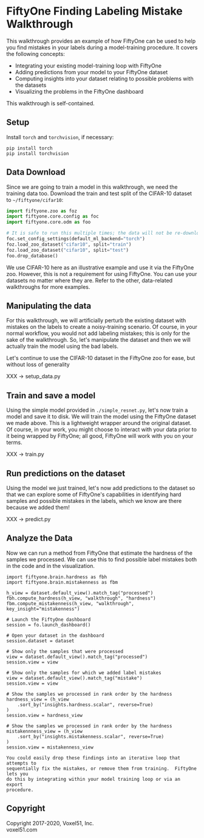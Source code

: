 # FiftyOne Finding Labeling Mistake Walkthrough

This walkthrough provides an example of how FiftyOne can be used to help you 
find mistakes in your labels during a model-training procedure. It covers the 
following concepts:

-   Integrating your existing model-training loop with FiftyOne
-   Adding predictions from your model to your FiftyOne dataset
-   Computing insights into your dataset relating to possible problems with the 
    datasets
-   Visualizing the problems in the FiftyOne dashboard

This walkthrough is self-contained.  

## Setup

Install `torch` and `torchvision`, if necessary:

```
pip install torch
pip install torchvision
```

## Data Download

Since we are going to train a model in this walkthrough, we need the training 
data too.  Download the train and test split of the CIFAR-10 dataset to
`~/fiftyone/cifar10`:

```py
import fiftyone.zoo as foz
import fiftyone.core.config as foc
import fiftyone.core.odm as foo

# It is safe to run this multiple times; the data will not be re-downloaded
foc.set_config_settings(default_ml_backend="torch")
foz.load_zoo_dataset("cifar10", split="train")
foz.load_zoo_dataset("cifar10", split="test")
foo.drop_database()
```

We use CIFAR-10 here as an illustrative example and use it via the FiftyOne 
zoo.  However, this is not a requirement for using FiftyOne.  You can use your 
datasets no matter where they are.  Refer to the other, data-related 
walkthroughs for more examples.


## Manipulating the data

For this walkthrough, we will artificially perturb the existing dataset with 
mistakes on the labels to create a noisy-training scenario.  Of course, in your 
normal workflow, you would not add labeling mistakes; this is only for the sake 
of the walkthrough.  So, let's manipulate the dataset and then we will actually 
train the model using the bad labels.

Let's continue to use the CIFAR-10 dataset in the FiftyOne zoo for ease, but 
without loss of generality


XXX -> setup_data.py


## Train and save a model

Using the simple model provided in `./simple_resnet.py`, let's now train a model and save it to disk.  We will train the model using the FiftyOne dataset we made above.  This is a lightweight wrapper around the original dataset.  Of course, in your work, you might choose to interact with your data prior to it being wrapped by FiftyOne; all good, FiftyOne will work with you on your terms.


XXX -> train.py


## Run predictions on the dataset

Using the model we just trained, let's now add predictions to the dataset so 
that we can explore some of FiftyOne's capabilities in identifying hard samples 
and possible mistakes in the labels, which we know are there because we added 
them!


XXX -> predict.py


## Analyze the Data 

Now we can run a method from FiftyOne that estimate the hardness of the samples 
we processed.  We can use this to find possible label mistakes both in the code 
and in the visualization.

```
import fiftyone.brain.hardness as fbh
import fiftyone.brain.mistakenness as fbm

h_view = dataset.default_view().match_tag("processed")
fbh.compute_hardness(h_view, "walkthrough", "hardness")
fbm.compute_mistakenness(h_view, "walkthrough", key_insight="mistakenness")

# Launch the FiftyOne dashboard
session = fo.launch_dashboard()

# Open your dataset in the dashboard
session.dataset = dataset

# Show only the samples that were processed
view = dataset.default_view().match_tag("processed")
session.view = view

# Show only the samples for which we added label mistakes
view = dataset.default_view().match_tag("mistake")
session.view = view

# Show the samples we processed in rank order by the hardness
hardness_view = (h_view
    .sort_by("insights.hardness.scalar", reverse=True)
)
session.view = hardness_view

# Show the samples we processed in rank order by the hardness
mistakennness_view = (h_view
    .sort_by("insights.mistakenness.scalar", reverse=True)
)
session.view = mistakenness_view

You could easily drop these findings into an iterative loop that attempts to 
sequentially fix the mistakes, or remove them from training.  FiftyOne lets you 
do this by integrating within your model training loop or via an export 
procedure.

```

## Copyright

Copyright 2017-2020, Voxel51, Inc.<br> voxel51.com
